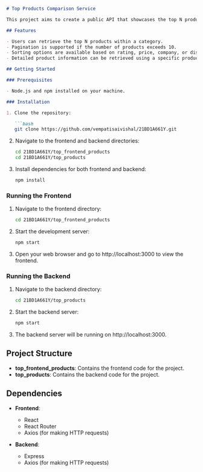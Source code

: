 

```markdown
# Top Products Comparison Service

This project aims to create a public API that showcases the top N products within a specified category and price range from various e-commerce companies. Users can compare the offerings of different e-commerce companies without the need for separate registrations.

## Features

- Users can retrieve the top N products within a category.
- Pagination is supported if the number of products exceeds 10.
- Sorting options are available based on rating, price, company, or discount.
- Detailed product information can be retrieved using a specific product ID.

## Getting Started

### Prerequisites

- Node.js and npm installed on your machine.

### Installation

1. Clone the repository:

   ```bash
   git clone https://github.com/vempatisaivishal/21BD1A661Y.git
   ```

2. Navigate to the frontend and backend directories:

   ```bash
   cd 21BD1A661Y/top_frontend_products
   cd 21BD1A661Y/top_products
   ```

3. Install dependencies for both frontend and backend:

   ```bash
   npm install
   ```

### Running the Frontend

1. Navigate to the frontend directory:

   ```bash
   cd 21BD1A661Y/top_frontend_products
   ```

2. Start the development server:

   ```bash
   npm start
   ```

3. Open your web browser and go to http://localhost:3000 to view the frontend.

### Running the Backend

1. Navigate to the backend directory:

   ```bash
   cd 21BD1A661Y/top_products
   ```

2. Start the backend server:

   ```bash
   npm start
   ```

3. The backend server will be running on http://localhost:3000.

## Project Structure

- **top_frontend_products**: Contains the frontend code for the project.
- **top_products**: Contains the backend code for the project.

## Dependencies

- **Frontend**:
  - React
  - React Router
  - Axios (for making HTTP requests)

- **Backend**:
  - Express
  - Axios (for making HTTP requests)

